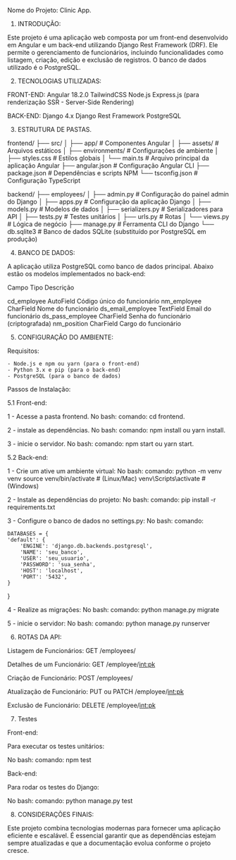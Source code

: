 Nome do Projeto: Clinic App. 


1. INTRODUÇÃO:

Este projeto é uma aplicação web composta por um front-end desenvolvido em Angular e um back-end utilizando Django Rest Framework (DRF). Ele permite o gerenciamento de funcionários, incluindo funcionalidades como listagem, criação, edição e exclusão de registros. O banco de dados utilizado é o PostgreSQL.

2. TECNOLOGIAS UTILIZADAS:

FRONT-END:
Angular 18.2.0
TailwindCSS
Node.js
Express.js (para renderização SSR - Server-Side Rendering)

BACK-END:
Django 4.x
Django Rest Framework
PostgreSQL

3. ESTRUTURA DE PASTAS.

frontend/
├── src/
│   ├── app/                  # Componentes Angular
│   ├── assets/               # Arquivos estáticos
│   ├── environments/         # Configurações de ambiente
│   ├── styles.css            # Estilos globais
│   └── main.ts               # Arquivo principal da aplicação Angular
├── angular.json              # Configuração Angular CLI
├── package.json              # Dependências e scripts NPM
└── tsconfig.json             # Configuração TypeScript


backend/
├── employees/
│   ├── admin.py              # Configuração do painel admin do Django
│   ├── apps.py               # Configuração da aplicação Django
│   ├── models.py             # Modelos de dados
│   ├── serializers.py        # Serializadores para API
│   ├── tests.py              # Testes unitários
│   ├── urls.py               # Rotas
│   └── views.py              # Lógica de negócio
├── manage.py                 # Ferramenta CLI do Django
└── db.sqlite3                # Banco de dados SQLite (substituído por PostgreSQL em produção)

4. BANCO DE DADOS:

A aplicação utiliza PostgreSQL como banco de dados principal. Abaixo estão os modelos implementados no back-end:

Campo	                  Tipo                   Descrição
                 	               
cd_employee	            AutoField	      Código único do funcionário
nm_employee	            CharField	      Nome do funcionário
ds_email_employee	    TextField	      Email do funcionário
ds_pass_employee	    CharField	      Senha do funcionário (criptografada)
nm_position	            CharField	      Cargo do funcionário


5. CONFIGURAÇÃO DO AMBIENTE:

Requisitos:

    - Node.js e npm ou yarn (para o front-end)
    - Python 3.x e pip (para o back-end)
    - PostgreSQL (para o banco de dados)

Passos de Instalação:

5.1 Front-end:

1 - Acesse a pasta frontend.
No bash: 
    comando: cd frontend.

2 - instale as dependências.
No bash: 
    comando: npm install ou yarn install.

3 - inicie o servidor.
No bash:
    comando: npm start ou yarn start.

5.2 Back-end:

1 - Crie um ative um ambiente virtual:
No bash:
    comando: python -m venv venv
             source venv/bin/activate  # (Linux/Mac)
             venv\Scripts\activate     # (Windows)
             
2 - Instale as dependências do projeto:
No bash:
    comando: pip install -r requirements.txt

3 - Configure o banco de dados no settings.py:
No bash:
    comando: 
    
    DATABASES = {
    'default': {
        'ENGINE': 'django.db.backends.postgresql',
        'NAME': 'seu_banco',
        'USER': 'seu_usuario',
        'PASSWORD': 'sua_senha',
        'HOST': 'localhost',
        'PORT': '5432',
    }
}

4 - Realize as migrações: 
No bash:
    comando: python manage.py migrate

5 - inicie o servidor:
No bash: 
    comando: python manage.py runserver

6. ROTAS DA API:

Listagem de Funcionários:
GET /employees/

Detalhes de um Funcionário:
GET /employee/<int:pk>

Criação de Funcionário:
POST /employees/

Atualização de Funcionário:
PUT ou PATCH /employee/<int:pk>

Exclusão de Funcionário:
DELETE /employee/<int:pk>

7. Testes

Front-end:

Para executar os testes unitários:

No bash: 
    comando: npm test

Back-end:

Para rodar os testes do Django:

No bash:
    comando: python manage.py test

8. CONSIDERAÇÕES FINAIS:

Este projeto combina tecnologias modernas para fornecer uma aplicação eficiente e escalável. É essencial garantir que as dependências estejam sempre atualizadas e que a documentação evolua conforme o projeto cresce.




